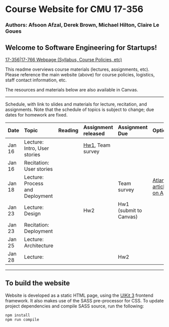 # Course Website for CMU 17-356
### Authors: Afsoon Afzal, Derek Brown, Michael Hilton, Claire Le Goues

## Welcome to Software Engineering for Startups!

[17-356|17-766 Webpage (Syllabus, Course Policies, etc)](https://cmu-17-356.github.io/)

This readme overviews course materials (lectures, assignments, etc).  Please
reference the main website (above) for course policies, logistics, staff contact
information, etc.  

The resources and materials below are also available in Canvas. 

---
Schedule, with link to slides and materials for lecture, recitation, and assignments. Note that the schedule of topics is subject to change; due dates for homework are fixed.



| Date | Topic | Reading | Assignment released | Assignment Due | Optional |
|:-----|:------|:--------|:--------------------|:---------------|:---------|
| Jan 16 | Lecture: Intro, User stories |  | [Hw1](https://github.com/CMU-17-356/cmu-17-356.github.io/blob/master/resources/hw/HW1-user-stories.pdf), Team survey | | |
| Jan 16 | Recitation: User stories |  |  | | |
| Jan 18 | Lecture: Process and Deployment |  |  |Team survey | [Atlantic article on Agile](https://www.theatlantic.com/technology/archive/2017/12/agile-manifesto-a-history/547715/) |
| Jan 23 | Lecture: Design                 |  | Hw2  | Hw1 (submit to Canvas) | |
| Jan 23 | Recitation: Deployment          |  |  |  | |
| Jan 25 | Lecture: Architecture           |  |  |    | |
| Jan 28 | Lecture:                        |  |  | Hw2 | |


---

## To build the website

Website is developed as a static HTML page, using the [UIKit 3](https://getuikit.com)
frontend framework.  It also makes use of the SASS pre-processor for CSS.  To update
project dependencies and compile SASS source, run the following:

```
npm install
npm run compile
```
